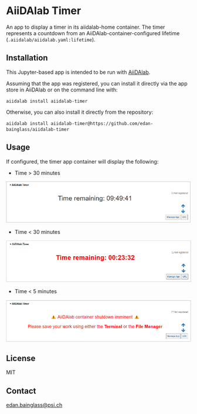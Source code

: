 # AiiDAlab Timer

An app to display a timer in its aiidalab-home container. The timer represents a countdown from an AiiDAlab-container-configured lifetime (`.aiidalab/aiidalab.yaml:lifetime`).

## Installation

This Jupyter-based app is intended to be run with [AiiDAlab](https://www.materialscloud.org/aiidalab).

Assuming that the app was registered, you can install it directly via the app store in AiiDAlab or on the command line with:

```
aiidalab install aiidalab-timer
```

Otherwise, you can also install it directly from the repository:

```
aiidalab install aiidalab-timer@https://github.com/edan-bainglass/aiidalab-timer
```

## Usage

If configured, the timer app container will display the following:

- Time > 30 minutes

![alt text](misc/image1.png)

- Time < 30 minutes

![alt text](misc/image2.png)

- Time < 5 minutes

![alt text](misc/image3.png)

## License

MIT

## Contact

edan.bainglass@psi.ch
